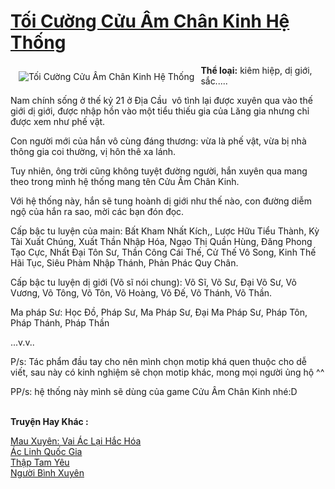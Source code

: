 <a href="https://utruyen.com/truyen/toi-cuong-cuu-am-chan-kinh-he-thong/19105/" title="Tối Cường Cửu Âm Chân Kinh Hệ Thống"><h1>Tối Cường Cửu Âm Chân Kinh Hệ Thống</h1></a><div style="display:table"><img align="right" style="float: left; padding: 10px;" src="https://utruyen.com/images/story/200x260/toi-cuong-cuu-am-chan-kinh-he-thong.jpg" alt="Tối Cường Cửu Âm Chân Kinh Hệ Thống"><b>Thể loại:</b> kiêm hiệp, dị giới, sắc.....<p></p>Nam chính sống ở thế kỷ 21 ở Địa Cầu  vô tình lại được xuyên qua vào thế giới dị giới, được nhập hồn vào một tiểu thiếu gia của Lăng gia nhưng chỉ được xem như phế vật.<p></p>Con người mới của hắn vô cùng đáng thương: vừa là phế vật, vừa bị nhà thông gia coi thường, vị hôn thê xa lánh.<p></p>Tuy nhiên, ông trời cũng không tuyệt đường người, hắn xuyên qua mang theo trong mình hệ thống mang tên Cửu Âm Chân Kinh.<p></p>Với hệ thống này, hắn sẽ tung hoành dị giới như thế nào, con đường diễm ngộ của hắn ra sao, mời các bạn đón đọc.<p></p>Cấp bậc tu luyện của main: Bất Kham Nhất Kích,, Lược Hữu Tiểu Thành, Kỳ Tài Xuất Chúng, Xuất Thần Nhập Hóa, Ngạo Thị Quần Hùng, Đăng Phong Tạo Cực, Nhất Đại Tôn Sư, Thần Công Cái Thế, Cử Thế Vô Song, Kinh Thế Hãi Tục, Siêu Phàm Nhập Thánh, Phản Phác Quy Chân.<p></p>Cấp bậc tu luyện dị giới (Võ sĩ nói chung): Võ Sĩ, Võ Sư, Đại Võ Sư, Võ Vương, Võ Tông, Võ Tôn, Võ Hoàng, Võ Đế, Võ Thánh, Võ Thần.<p></p>Ma pháp Sư: Học Đồ, Pháp Sư, Ma Pháp Sư, Đại Ma Pháp Sư, Pháp Tôn, Pháp Thánh, Pháp Thần<p></p>...v.v..<p></p>P/s: Tác phẩm đầu tay cho nên mình chọn motip khá quen thuộc cho dễ viết, sau này có kinh nghiệm sẽ chọn motip khác, mong mọi người ủng hộ ^^<p></p>PP/s: hệ thống này mình sẽ dùng của game Cửu Âm Chân Kinh nhé:D</div><p><br><b>Truyện Hay Khác :</b></p><a href="https://utruyen.com/truyen/mau-xuyen-vai-ac-lai-hac-hoa/17441/" alt="Mau Xuyên: Vai Ác Lại Hắc Hóa">Mau Xuyên: Vai Ác Lại Hắc Hóa</a><br/><a href="https://github.com/quanluxury/ngontinhhot/tree/master/truyenhay/17093/" alt="Ác Linh Quốc Gia">Ác Linh Quốc Gia</a><br/><a href="https://github.com/quanluxury/ngontinhhot/tree/master/truyenhay/19283/" alt="Thập Tam Yêu">Thập Tam Yêu</a><br/><a href="https://github.com/quanluxury/ngontinhhot/tree/master/truyenhay/20562/" alt="Người Bình Xuyên">Người Bình Xuyên</a><br/>